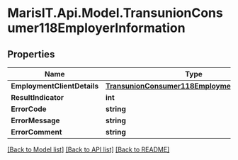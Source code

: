 
# MarisIT.Api.Model.TransunionConsumer118EmployerInformation

## Properties

Name | Type | Description | Notes
------------ | ------------- | ------------- | -------------
**EmploymentClientDetails** | [**TransunionConsumer118EmploymentClientDetails**](TransunionConsumer118EmploymentClientDetails.md) |  | [optional] 
**ResultIndicator** | **int** |  | [optional] 
**ErrorCode** | **string** |  | [optional] 
**ErrorMessage** | **string** |  | [optional] 
**ErrorComment** | **string** |  | [optional] 

[[Back to Model list]](../README.md#documentation-for-models)
[[Back to API list]](../README.md#documentation-for-api-endpoints)
[[Back to README]](../README.md)


